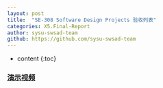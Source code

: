 ```yaml
---
layout: post
title:  "SE-308 Software Design Projects 验收列表"
categories: X5.Final-Report
author: sysu-swsad-team
github: https://github.com/sysu-swsad-team
---
```


* content
{:toc}


### [演示视频](https://github.com/sysu-swsad-team/Dashboard/blob/master/%E6%BC%94%E7%A4%BA%E8%A7%86%E9%A2%91.mp4)